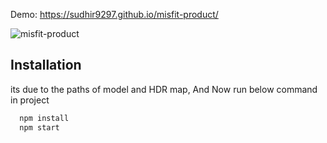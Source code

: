 Demo: https://sudhir9297.github.io/misfit-product/

![misfit-product](https://user-images.githubusercontent.com/19578447/206888725-18004b51-f882-4f6c-bbe3-e1ea8e8eb559.png)

## Installation


its due to the paths of model and HDR map,
And Now run below command in project

```bash
  npm install
  npm start
```
